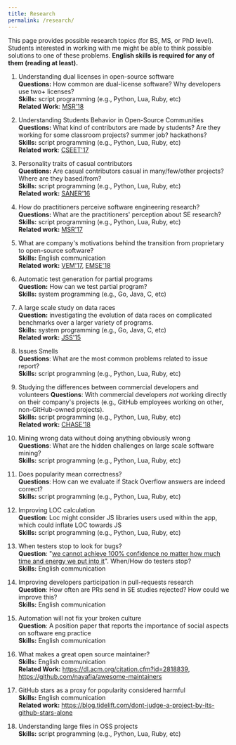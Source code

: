 ```yaml
---
title: Research
permalink: /research/
---
```


This page provides possible research topics (for BS, MS, or PhD level). Students interested in working with me might be able to think possible solutions to one of these problems. **English skills is required for any of them (reading at least).**

1. Understanding dual licenses in open-source software<br>
**Questions:** How common are dual-license software? Why developers use two+ licenses? <br>
**Skills:** script programming (e.g., Python, Lua, Ruby, etc)<br>
**Related Work**: [MSR'18](http://gustavopinto.github.io/lost+found/msr2018b.pdf)

1. Understanding Students Behavior in Open-Source Communities<br>
**Questions:** What kind of contributors are made by students? Are they working for some classroom projects? summer job? hackathons?<br>
**Skills:** script programming (e.g., Python, Lua, Ruby, etc)<br>
**Related work**: [CSEET'17](http://gustavopinto.github.io/lost+found/cseet2017.pdf)

3. Personality traits of casual contributors<br>
**Questions:** Are casual contributors casual in many/few/other projects? Where are they based/from?<br>
**Skills:** script programming (e.g., Python, Lua, Ruby, etc)<br>
**Related work:** [SANER'16](http://gustavopinto.github.io/lost+found/saner2016.pdf)

1. How do practitioners perceive software engineering research?<br>
**Questions:** What are the practitioners' perception about SE research?<br>
**Skills:** script programming (e.g., Python, Lua, Ruby, etc)<br>
**Related work:** [MSR'17](http://gustavopinto.github.io/lost+found/msr2017a.pdf)

1. What are company's motivations behind the transition from proprietary to open-source software?<br>
**Skills:** English communication<br>
**Related work:** [VEM'17](http://gustavopinto.github.io/lost+found/vem2017.pdf), [EMSE'18](http://gustavopinto.github.io/lost+found/ese2018.pdf)

1. Automatic test generation for partial programs<br>
**Question:** How can we test partial program?<br>
**Skills:** system programming (e.g., Go, Java, C, etc)<br>

1. A large scale study on data races<br>
**Question:** investigating the evolution of data races on complicated benchmarks over a larger variety of programs.<br>
**Skills:** system programming (e.g., Go, Java, C, etc)<br>
**Related work:** [JSS'15](http://gustavopinto.github.io/lost+found/jss_2015.pdf)

1. Issues Smells<br>
**Questions**: What are the most common problems related to issue report?<br>
**Skills:** script programming (e.g., Python, Lua, Ruby, etc)<br>

1. Studying the differences between commercial developers and volunteers
**Questions**: With commercial developers *not* working directly on their company's projects (e.g., GitHub employees working on other, non-GitHub-owned projects).<br>
**Skills:** script programming (e.g., Python, Lua, Ruby, etc)<br>
**Related work:** [CHASE'18](http://gustavopinto.github.io/lost+found/chase2018.pdf)

1. Mining wrong data without doing anything obviously wrong<br>
**Questions**: What are the hidden challenges on large scale software mining?<br>
**Skills:** script programming (e.g., Python, Lua, Ruby, etc)<br>

1. Does popularity mean correctness?<br>
**Questions**: How can we evaluate if Stack Overflow answers are indeed correct?<br>
**Skills:** script programming (e.g., Python, Lua, Ruby, etc)<br>

1. Improving LOC calculation<br>
**Question**: Loc might consider JS libraries users used within the app, which could inflate LOC towards JS<br>
**Skills:** script programming (e.g., Python, Lua, Ruby, etc)<br>

1. When testers stop to look for bugs?<br>
**Question**: "[we cannot achieve 100% confidence no matter how much time and energy we put into it](https://cacm.acm.org/blogs/blog-cacm/228226-the-goal-of-software-testing/fulltext)". When/How do testers stop?<br>
**Skills:** English communication<br>

1. Improving developers participation in pull-requests research<br>
**Question**: How often are PRs send in SE studies rejected? How could we improve this?<br>
**Skills:** English communication<br>

1. Automation will not fix your broken culture<br>
**Question**: A position paper that reports the importance of social aspects on software eng practice<br>
**Skills:** English communication<br>

1. What makes a great open source maintainer?<br/>
**Skills:** English communication<br>
**Related Work:** https://dl.acm.org/citation.cfm?id=2818839, https://github.com/nayafia/awesome-maintainers

1. GitHub stars as a proxy for popularity considered harmful<br/>
**Skills:** English communication<br>
**Related work:** https://blog.tidelift.com/dont-judge-a-project-by-its-github-stars-alone

1. Understanding large files in OSS projects<br/>
**Skills:** script programming (e.g., Python, Lua, Ruby, etc)<br>
